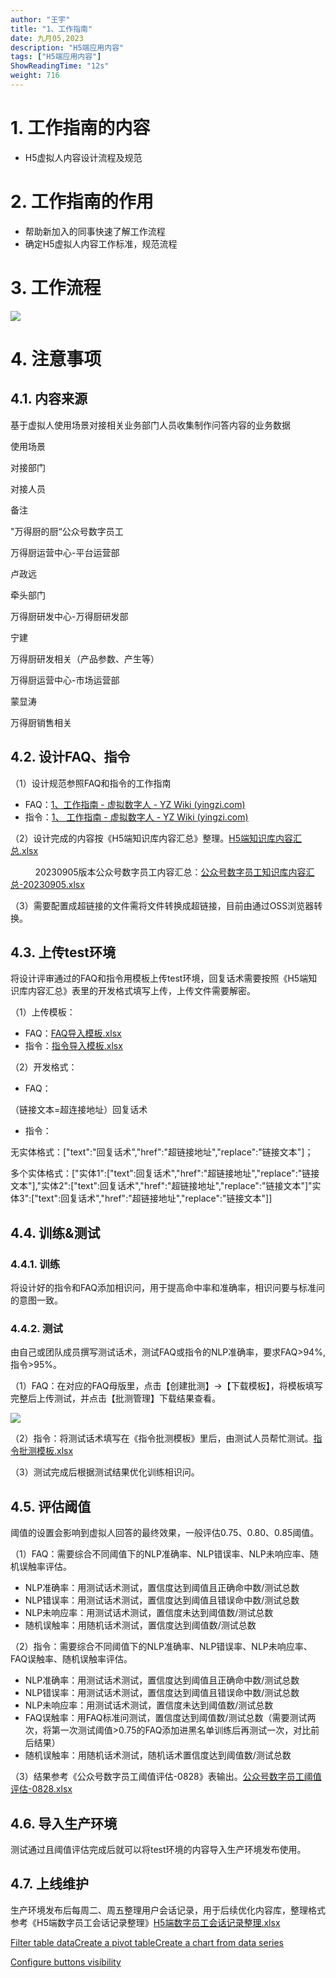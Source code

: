 ```yaml
---
author: "王宇"
title: "1、工作指南"
date: 九月05,2023
description: "H5端应用内容"
tags: ["H5端应用内容"]
ShowReadingTime: "12s"
weight: 716
---
```

1\. **工作指南的内容**
===============

*   H5虚拟人内容设计流程及规范

2\. **工作指南的作用**
===============

*   帮助新加入的同事快速了解工作流程
*   确定H5虚拟人内容工作标准，规范流程

3\. **工作流程**
============

![](/download/attachments/105266027/image2023-9-5_16-9-24.png?version=1&modificationDate=1693901364860&api=v2)

4\. **注意事项**
============

4.1. 内容来源
---------

基于虚拟人使用场景对接相关业务部门人员收集制作问答内容的业务数据

使用场景

对接部门

对接人员

备注

"万得厨的厨“公众号数字员工

万得厨运营中心-平台运营部

卢政远

牵头部门

万得厨研发中心-万得厨研发部

宁建

万得厨研发相关（产品参数、产生等）

万得厨运营中心-市场运营部

蒙显涛

万得厨销售相关

4.2. 设计FAQ、指令
-------------

（1）设计规范参照FAQ和指令的工作指南

*   FAQ：[1、工作指南 - 虚拟数字人 - YZ Wiki (yingzi.com)](https://wiki.yingzi.com/pages/viewpage.action?pageId=97890498)
*   指令：[1、 工作指南 - 虚拟数字人 - YZ Wiki (yingzi.com)](https://wiki.yingzi.com/pages/viewpage.action?pageId=97890527)

（2）设计完成的内容按《H5端知识库内容汇总》整理。[H5端知识库内容汇总.xlsx](/download/attachments/105266027/H5%E7%AB%AF%E7%9F%A5%E8%AF%86%E5%BA%93%E5%86%85%E5%AE%B9%E6%B1%87%E6%80%BB.xlsx?version=2&modificationDate=1693821413497&api=v2)

          20230905版本公众号数字员工内容汇总：[公众号数字员工知识库内容汇总-20230905.xlsx](/download/attachments/105266027/%E5%85%AC%E4%BC%97%E5%8F%B7%E6%95%B0%E5%AD%97%E5%91%98%E5%B7%A5%E7%9F%A5%E8%AF%86%E5%BA%93%E5%86%85%E5%AE%B9%E6%B1%87%E6%80%BB-20230905.xlsx?version=1&modificationDate=1693908078950&api=v2)

（3）需要配置成超链接的文件需将文件转换成超链接，目前由通过OSS浏览器转换。

4.3. 上传test环境
-------------

将设计评审通过的FAQ和指令用模板上传test环境，回复话术需要按照《H5端知识库内容汇总》表里的开发格式填写上传，上传文件需要解密。

（1）上传模板：

*   FAQ：[FAQ导入模板.xlsx](/download/attachments/105266027/FAQ%E5%AF%BC%E5%85%A5%E6%A8%A1%E6%9D%BF.xlsx?version=1&modificationDate=1693821832195&api=v2)
*   指令：[指令导入模板.xlsx](/download/attachments/105266027/%E6%8C%87%E4%BB%A4%E5%AF%BC%E5%85%A5%E6%A8%A1%E6%9D%BF.xlsx?version=1&modificationDate=1693821832089&api=v2)

（2）开发格式：

*   FAQ：

（链接文本=超连接地址）回复话术

*   指令：

无实体格式：\["text":"回复话术","href":"超链接地址","replace":"链接文本"\]；

多个实体格式：\["实体1":\["text":回复话术","href":"超链接地址","replace":"链接文本"\],"实体2":\["text":回复话术","href":"超链接地址","replace":"链接文本"\]"实体3":\["text":回复话术","href":"超链接地址","replace":"链接文本"\]\]

4.4. 训练&测试
----------

### 4.4.1. 训练

将设计好的指令和FAQ添加相识问，用于提高命中率和准确率，相识问要与标准问的意图一致。

### 4.4.2. 测试

由自己或团队成员撰写测试话术，测试FAQ或指令的NLP准确率，要求FAQ>94%,指令>95%。

（1）FAQ：在对应的FAQ母版里，点击【创建批测】→【下载模板】，将模板填写完整后上传测试，并点击【批测管理】下载结果查看。

![](/download/attachments/105266027/image2023-9-5_14-33-11.png?version=1&modificationDate=1693895593496&api=v2)

（2）指令：将测试话术填写在《指令批测模板》里后，由测试人员帮忙测试。[指令批测模板.xlsx](/download/attachments/105266027/%E6%8C%87%E4%BB%A4%E6%89%B9%E6%B5%8B%E6%A8%A1%E6%9D%BF.xlsx?version=1&modificationDate=1693896105887&api=v2)

（3）测试完成后根据测试结果优化训练相识问。

4.5. 评估阈值
---------

阈值的设置会影响到虚拟人回答的最终效果，一般评估0.75、0.80、0.85阈值。

（1）FAQ：需要综合不同阈值下的NLP准确率、NLP错误率、NLP未响应率、随机误触率评估。

*   NLP准确率：用测试话术测试，置信度达到阈值且正确命中数/测试总数
*   NLP错误率：用测试话术测试，置信度达到阈值且错误命中数/测试总数
*   NLP未响应率：用测试话术测试，置信度未达到阈值数/测试总数
*   随机误触率：用随机话术测试，置信度达到阈值数/测试总数

（2）指令：需要综合不同阈值下的NLP准确率、NLP错误率、NLP未响应率、FAQ误触率、随机误触率评估。

*   NLP准确率：用测试话术测试，置信度达到阈值且正确命中数/测试总数
*   NLP错误率：用测试话术测试，置信度达到阈值且错误命中数/测试总数
*   NLP未响应率：用测试话术测试，置信度未达到阈值数/测试总数
*   FAQ误触率：用FAQ标准问测试，置信度达到阈值数/测试总数（需要测试两次，将第一次测试阈值>0.75的FAQ添加进黑名单训练后再测试一次，对比前后结果）
*   随机误触率：用随机话术测试，随机话术置信度达到阈值数/测试总数

（3）结果参考《公众号数字员工阈值评估-0828》表输出。[公众号数字员工阈值评估-0828.xlsx](/download/attachments/105266027/%E5%85%AC%E4%BC%97%E5%8F%B7%E6%95%B0%E5%AD%97%E5%91%98%E5%B7%A5%E9%98%88%E5%80%BC%E8%AF%84%E4%BC%B0-0828.xlsx?version=1&modificationDate=1693898111862&api=v2)

4.6. 导入生产环境
-----------

测试通过且阈值评估完成后就可以将test环境的内容导入生产环境发布使用。

4.7. 上线维护
---------

生产环境发布后每周二、周五整理用户会话记录，用于后续优化内容库，整理格式参考《H5端数字员工会话记录整理》[H5端数字员工会话记录整理.xlsx](/download/attachments/105266027/H5%E7%AB%AF%E6%95%B0%E5%AD%97%E5%91%98%E5%B7%A5%E4%BC%9A%E8%AF%9D%E8%AE%B0%E5%BD%95%E6%95%B4%E7%90%86.xlsx?version=3&modificationDate=1693908010208&api=v2)

[Filter table data](#)[Create a pivot table](#)[Create a chart from data series](#)

[Configure buttons visibility](/users/tfac-settings.action)